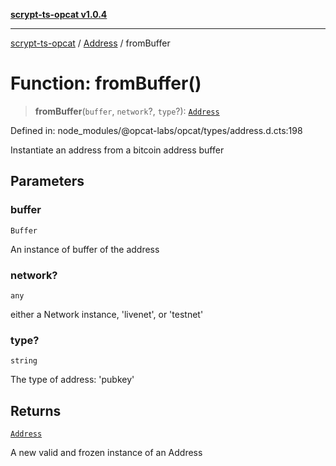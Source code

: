 [**scrypt-ts-opcat v1.0.4**](../../../README.md)

***

[scrypt-ts-opcat](../../../README.md) / [Address](../README.md) / fromBuffer

# Function: fromBuffer()

> **fromBuffer**(`buffer`, `network`?, `type`?): [`Address`](../../../classes/Address.md)

Defined in: node\_modules/@opcat-labs/opcat/types/address.d.cts:198

Instantiate an address from a bitcoin address buffer

## Parameters

### buffer

`Buffer`

An instance of buffer of the address

### network?

`any`

either a Network instance, 'livenet', or 'testnet'

### type?

`string`

The type of address: 'pubkey'

## Returns

[`Address`](../../../classes/Address.md)

A new valid and frozen instance of an Address
